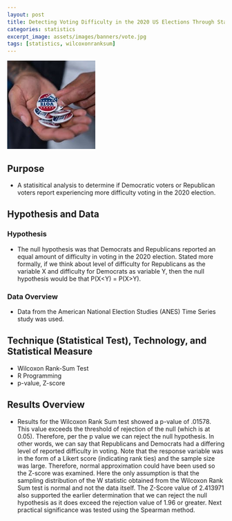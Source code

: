 ```yaml
---
layout: post
title: Detecting Voting Difficulty in the 2020 US Elections Through Statistical Analysis
categories: statistics
excerpt_image: assets/images/banners/vote.jpg
tags: [statistics, wilcoxonranksum]
---
```

![vote](/assets/images/banners/vote.jpg)

## Purpose
- A statisitical analysis to determine if Democratic voters or Republican voters report experiencing more difficulty voting in the 2020 election.

## Hypothesis and Data

### Hypothesis
- The null hypothesis was that Democrats and Republicans reported an equal amount of difficulty in voting in
the 2020 election. Stated more formally, if we think about level of difficulty for Republicans as the variable X
and difficulty for Democrats as variable Y, then the null hypothesis would be that P(X<Y) = P(X>Y).

### Data Overview
- Data from the American National Election Studies (ANES) Time Series study was used.

## Technique (Statistical Test), Technology, and Statistical Measure
  - Wilcoxon Rank-Sum Test
  - R Programming
  - p-value, Z-score
 
## Results Overview
- Results for the Wilcoxon Rank Sum test showed a p-value of .01578. This value exceeds the threshold of
rejection of the null (which is at 0.05). Therefore, per the p value we can reject the null hypothesis. In other
words, we can say that Republicans and Democrats had a differing level of reported difficulty in voting. Note
that the response variable was in the form of a Likert score (indicating rank ties) and the sample size was
large. Therefore, normal approximation could have been used so the Z-score was examined.  Here the only assumption is that the sampling distribution of the W statistic obtained from the Wilcoxon Rank Sum test is normal and not the data itself.  The Z-Score value of 2.413971 also supported the earlier determination that we can reject the null hypothesis as it does exceed the rejection value of 1.96 or greater. Next practical significance was tested using
the Spearman method.
